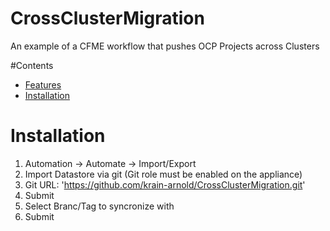 # CrossClusterMigration
An example of a CFME workflow that pushes OCP Projects across Clusters

#Contents
* [Features](#features)
* [Installation](#installation)

# Installation
1. Automation -> Automate -> Import/Export
2. Import Datastore via git (Git role must be enabled on the appliance)
3. Git URL: 'https://github.com/krain-arnold/CrossClusterMigration.git'
4. Submit
5. Select Branc/Tag to syncronize with
6. Submit
